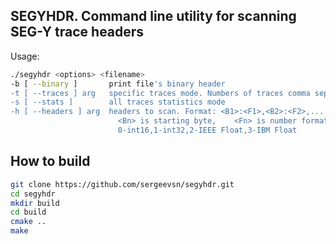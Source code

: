## SEGYHDR. Command line utility for scanning SEG-Y trace headers

Usage: 
```sh
./segyhdr <options> <filename>
-b [ --binary ]       print file's binary header
-t [ --traces ] arg   specific traces mode. Numbers of traces comma separated. You can specify ranges and step like 10:100:5
-s [ --stats ]        all traces statistics mode
-h [ --headers ] arg  headers to scan. Format: <B1>:<F1>,<B2>:<F2>,... where 
                        <Bn> is starting byte,    <Fn> is number format. 
                        0-int16,1-int32,2-IEEE Float,3-IBM Float
```

## How to build

```sh
git clone https://github.com/sergeevsn/segyhdr.git
cd segyhdr
mkdir build
cd build
cmake ..
make
```

